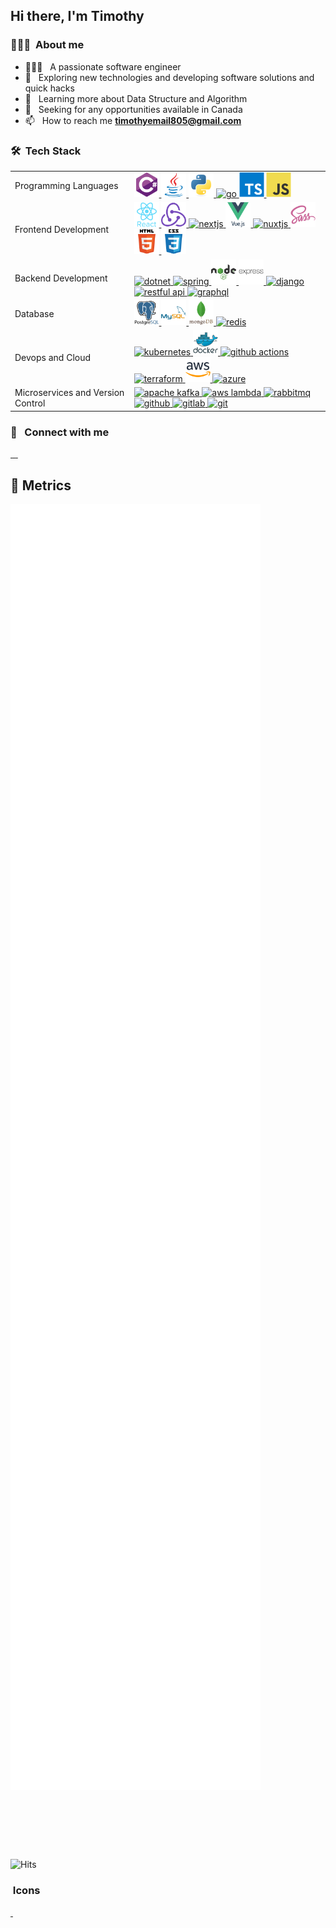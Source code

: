 ## Hi there, I'm Timothy
### 👨🏻‍💻 &nbsp;About me

- 👨🏻‍💻 &nbsp; A passionate software engineer
- 🤔 &nbsp; Exploring new technologies and developing software solutions and quick hacks
- 🌱 &nbsp; Learning more about Data Structure and Algorithm
- 🔭 &nbsp; Seeking for any opportunities available in Canada
- 📫 &nbsp; How to reach me **<timothyemail805@gmail.com>**

### 🛠 &nbsp;Tech Stack
<table>
	<tr>
		<tr>
			<td>Programming Languages</td>
			<td>
        <a href="https://dotnet.microsoft.com/en-us/languages/csharp/" target="_blank">
          <img src="https://raw.githubusercontent.com/devicons/devicon/master/icons/csharp/csharp-original.svg" alt="csharp" width="40" height="40"/>
        </a>
				<a href="https://www.java.com" target="_blank">
          <img src="https://raw.githubusercontent.com/devicons/devicon/master/icons/java/java-original.svg" alt="java" width="40" height="40"/>
        </a>
				<a href="https://www.python.org" target="_blank">
          <img src="https://raw.githubusercontent.com/devicons/devicon/master/icons/python/python-original.svg" alt="python" width="40" height="40"/>
        </a>
				<a href="https://go.dev/" target="_blank">
          <img src="https://skillicons.dev/icons?i=go" alt="go" width="40" height="40"/>
        </a>
				<a href="https://www.typescriptlang.org/" target="_blank">
          <img src="https://raw.githubusercontent.com/devicons/devicon/master/icons/typescript/typescript-original.svg" alt="typescript" width="40" height="40"/>
        </a>
				<a href="https://developer.mozilla.org/en-US/docs/Web/JavaScript" target="_blank">
          <img src="https://raw.githubusercontent.com/devicons/devicon/master/icons/javascript/javascript-original.svg" alt="javascript" width="40" height="40"/>
        </a>
			</td>
		</tr>
		<tr>
			<td>Frontend Development</td>
			<td>
				<a href="https://react.dev/" target="_blank">
          <img src="https://raw.githubusercontent.com/devicons/devicon/master/icons/react/react-original-wordmark.svg" alt="react" width="40" height="40"/>
        </a>
				<a href="https://redux.js.org" target="_blank">
          <img src="https://raw.githubusercontent.com/devicons/devicon/master/icons/redux/redux-original.svg" alt="redux" width="40" height="40"/>
        </a>
        <a href="https://nextjs.org/" target="_blank">
          <img src="https://hendrixer.github.io/nextjs-course/44f073f9132a0459819eae6afa5b3807/next_with_bg.svg" alt="nextjs" width="40" height="40"/>
        </a>
				<a href="https://vuejs.org/" target="_blank">
          <img src="https://raw.githubusercontent.com/devicons/devicon/master/icons/vuejs/vuejs-original-wordmark.svg" alt="vuejs" width="40" height="40"/>
        </a>
				<a href="https://nuxtjs.org/" target="_blank">
          <img src="https://www.vectorlogo.zone/logos/nuxtjs/nuxtjs-icon.svg" alt="nuxtjs" width="40" height="40"/>
        </a>
				<a href="https://sass-lang.com" target="_blank">
          <img src="https://raw.githubusercontent.com/devicons/devicon/master/icons/sass/sass-original.svg" alt="sass" width="40" height="40"/>
        </a>
				<a href="https://developer.mozilla.org/en-US/docs/Web/HTML" target="_blank">
          <img src="https://raw.githubusercontent.com/devicons/devicon/master/icons/html5/html5-original-wordmark.svg" alt="html" width="40" height="40"/>
        </a>
				<a href="https://developer.mozilla.org/en-US/docs/Web/CSS" target="_blank">
          <img src="https://raw.githubusercontent.com/devicons/devicon/master/icons/css3/css3-original-wordmark.svg" alt="css" width="40" height="40"/>
        </a>
			</td>
		</tr>
		<tr>
			<td>Backend Development</td>
			<td>
				<a href="https://dotnet.microsoft.com/en-us/" target="_blank">
          <img src="https://skillicons.dev/icons?i=dotnet" alt="dotnet" width="40" height="40"/>
        </a>
				<a href="https://spring.io/" target="_blank">
          <img src="https://www.vectorlogo.zone/logos/springio/springio-icon.svg" alt="spring" width="40" height="40"/>
        </a>
				<a href="https://nodejs.org" target="_blank">
          <img src="https://raw.githubusercontent.com/devicons/devicon/master/icons/nodejs/nodejs-original-wordmark.svg" alt="nodejs" width="40" height="40"/>
        </a>
				<a href="https://expressjs.com" target="_blank">
          <img src="https://raw.githubusercontent.com/devicons/devicon/master/icons/express/express-original-wordmark.svg" alt="express" width="40" height="40"/>
        </a>
				<a href="https://www.djangoproject.com/" target="_blank">
          <img src="https://www.vectorlogo.zone/logos/djangoproject/djangoproject-ar21.svg" alt="django" width="40" height="20"/>
        </a>
				<a href="https://stackoverflow.com/questions/671118/what-exactly-is-restful-programming" target="_blank">
          <img src="https://cdn.iconscout.com/icon/premium/png-512-thumb/rest-api-1-570529.png" alt="restful api" width="40" height="40"/>
        </a>
				<a href="https://graphql.org" target="_blank">
          <img src="https://www.vectorlogo.zone/logos/graphql/graphql-icon.svg" alt="graphql" width="40" height="40"/>
        </a>
			</td>
		</tr>
		<tr>
			<td>Database</td>
			<td>
				<a href="https://www.postgresql.org" target="_blank">
          <img src="https://raw.githubusercontent.com/devicons/devicon/master/icons/postgresql/postgresql-original-wordmark.svg" alt="postgresql" width="40" height="40"/>
        </a>
				<a href="https://www.mysql.com/" target="_blank">
          <img src="https://raw.githubusercontent.com/devicons/devicon/master/icons/mysql/mysql-original-wordmark.svg" alt="mysql" width="40" height="40"/>
        </a>
				<a href="https://www.mongodb.com/" target="_blank">
          <img src="https://raw.githubusercontent.com/devicons/devicon/master/icons/mongodb/mongodb-original-wordmark.svg" alt="mongodb" width="40" height="40"/>
        </a>
				<a href="https://redis.io/" target="_blank">
					<img src="https://www.vectorlogo.zone/logos/redis/redis-icon.svg" alt="redis" width="40" height="40"/>
				</a>
			</td>
		</tr>
		<tr>
			<td>Devops and Cloud</td>
			<td>
				<a href="https://kubernetes.io/" target="_blank">
          <img src="https://www.vectorlogo.zone/logos/kubernetes/kubernetes-icon.svg" alt="kubernetes" width="40" height="40"/>
        </a>
				<a href="https://www.docker.com/" target="_blank">
          <img src="https://raw.githubusercontent.com/devicons/devicon/master/icons/docker/docker-original-wordmark.svg" alt="docker" width="40" height="40"/>
        </a>
				<a href="https://github.com/features/actions" target="_blank">
          <img src="https://www.vectorlogo.zone/logos/github/github-icon.svg" alt="github actions" width="40" height="40"/>
        </a>
				<a href="https://www.terraform.io/" target="_blank">
          <img src="https://www.vectorlogo.zone/logos/terraformio/terraformio-icon.svg" alt="terraform" width="40" height="40"/>
        </a>
				<a href="https://aws.amazon.com" target="_blank">
          <img src="https://raw.githubusercontent.com/devicons/devicon/master/icons/amazonwebservices/amazonwebservices-original-wordmark.svg" alt="aws" width="40" height="40"/>
        </a>
				<a href="https://azure.microsoft.com/en-in/" target="_blank">
          <img src="https://www.vectorlogo.zone/logos/microsoft_azure/microsoft_azure-icon.svg" alt="azure" width="40" height="40"/>
        </a>
			</td>
		</tr>
    <tr>
			<td>Microservices and Version Control</td>
			<td>
				<a href="https://kafka.apache.org/" target="_blank">
          <img src="https://skillicons.dev/icons?i=kafka" alt="apache kafka" width="40" height="40"/>
        </a>
				<a href="https://aws.amazon.com/lambda/" target="_blank">
          <img src="https://www.vectorlogo.zone/logos/amazon_awslambda/amazon_awslambda-icon.svg" alt="aws lambda" width="40" height="40"/>
        </a>
				<a href="https://www.rabbitmq.com/" target="_blank">
          <img src="https://skillicons.dev/icons?i=rabbitmq" alt="rabbitmq" width="40" height="40"/>
        </a>
				<a href="https://www.github.com/" target="_blank">
				<img src="https://skillicons.dev/icons?i=github" alt="github" width="40" height="40"/>
				</a>
				<a href="https://www.gitlab.com/" target="_blank">
				<img src="https://skillicons.dev/icons?i=gitlab" alt="gitlab" width="40" height="40"/>
				</a>
				<a href="https://git-scm.com/" target="_blank">
          <img src="https://www.vectorlogo.zone/logos/git-scm/git-scm-icon.svg" alt="git" width="40" height="40"/>
        </a>
			</td>
		</tr>
	</tr>
</table>
<h3> 🚀 &nbsp; Connect with me </h3>
<p>
	<a href="https://ttiimmothy.com" target="_blank">
		<img src="https://img.shields.io/badge/-ttiimmothy.com-3423A6?style=flat-square&logo=Google-Chrome&logoColor=white" alt=""/>
	</a>
	<a href="https://linkedin.com/in/timothyurl" target="_blank">
		<img src="https://img.shields.io/badge/-Timothy%20Li-0077B5?style=flat-square&logo=Linkedin&logoColor=white" alt=""/>
	</a>
	<a href="mailto:timothyemail805@gmail.com" target="_blank">
		<img src="https://img.shields.io/badge/-timothyemail805@gmail.com-D14836?style=flat-square&logo=Gmail&logoColor=white" alt=""/>
	</a>
	<a href="https://www.github.com/ttiimmothy" target="_blank">
		<img src="https://img.shields.io/github/followers/ttiimmothy?style=flat-square&logo=Github&logoColor=white" alt=""/>
	</a>
</p>

## 🌱 Metrics

<a href="https://github.com/ttiimmothy/ttiimmothy/blob/main/metrics_private_repository.svg">
	<img src="./metrics_private_repository.svg" width="400rem" alt=""/>
</a>
<p>
  <img align="center" height="141rem" src="https://github-readme-streak-stats.herokuapp.com/?user=ttiimmothy&theme=buefy-dark" alt=""/>
</p>
<p>
  <img align="center" height="150rem" src="https://github-readme-stats.vercel.app/api?username=ttiimmothy&show_icons=true&theme=radical" alt="" >
</p>
<p>
  <img align="center" height="260rem"  src="https://github-readme-stats.vercel.app/api/top-langs?username=ttiimmothy&show_icons=true&layout=compact&langs_count=26" alt="" />
</p>

![Hits](https://hits.seeyoufarm.com/api/count/incr/badge.svg?url=https%3A%2F%2Fgithub.com%2Fttiimmothy%2Fttiimmothy-metrics&count_bg=%23FF5500&title_bg=%23555555&icon=github.svg&icon_color=%23EBE0B4&title=++++%F0%9F%A5%B5%F0%9F%91%80%F0%9F%A5%B5&edge_flat=false)

### <img src="https://www.vectorlogo.zone/logos/github/github-icon.svg" height="35" alt=""/> Icons
<a href="https://terraform.io" target="_blank">
	<img src="https://www.vectorlogo.zone/logos/terraformio/terraformio-icon.svg" height="40" alt=""/>
</a>
<a href="https://www.github.com/" target="_blank">
	<img src="https://skillicons.dev/icons?i=github" height="40" alt=""/>
</a>
